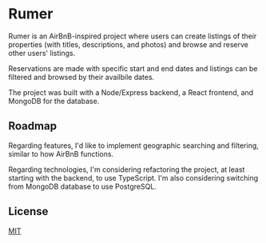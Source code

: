 # Rumer

Rumer is an AirBnB-inspired project where users can create listings of their properties (with titles, descriptions, and photos) and browse and reserve other users' listings.  

Reservations are made with specific start and end dates and listings can be filtered and browsed by their availbile dates.

The project was built with a Node/Express backend, a React frontend, and MongoDB for the database.

## Roadmap

Regarding features, I'd like to implement geographic searching and filtering, similar to how AirBnB functions.

Regarding technologies, I'm considering refactoring the project, at least starting with the backend, to use TypeScript.  I'm also considering switching from MongoDB database to use PostgreSQL.

## License
[MIT](https://choosealicense.com/licenses/mit/)